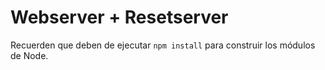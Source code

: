 # Webserver + Resetserver

Recuerden que deben de ejecutar ``` npm install ``` para construir los módulos de Node.
